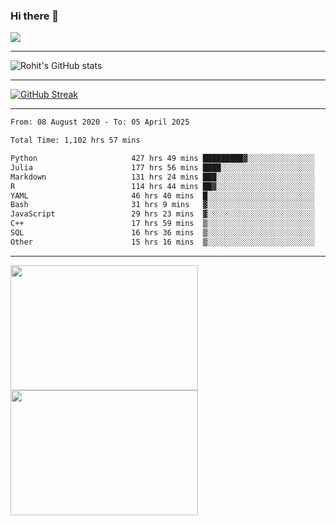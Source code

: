 ### Hi there 👋

 ![](https://komarev.com/ghpvc/?username=RohitRathore1&color=blueviolet)

<hr/>

![Rohit's GitHub stats](https://github-readme-stats.vercel.app/api?username=RohitRathore1&show_icons=true&theme=transparent)

<hr/>

[![GitHub Streak](http://github-readme-streak-stats.herokuapp.com?user=RohitRathore1&theme=dark&mode=weekly)](https://git.io/streak-stats)

<hr/>

<!--START_SECTION:waka-->

```txt
From: 08 August 2020 - To: 05 April 2025

Total Time: 1,102 hrs 57 mins

Python                     427 hrs 49 mins █████████▓░░░░░░░░░░░░░░░   38.79 %
Julia                      177 hrs 56 mins ████░░░░░░░░░░░░░░░░░░░░░   16.13 %
Markdown                   131 hrs 24 mins ███░░░░░░░░░░░░░░░░░░░░░░   11.91 %
R                          114 hrs 44 mins ██▓░░░░░░░░░░░░░░░░░░░░░░   10.40 %
YAML                       46 hrs 40 mins  █░░░░░░░░░░░░░░░░░░░░░░░░   04.23 %
Bash                       31 hrs 9 mins   ▓░░░░░░░░░░░░░░░░░░░░░░░░   02.82 %
JavaScript                 29 hrs 23 mins  ▓░░░░░░░░░░░░░░░░░░░░░░░░   02.66 %
C++                        17 hrs 59 mins  ▒░░░░░░░░░░░░░░░░░░░░░░░░   01.63 %
SQL                        16 hrs 36 mins  ▒░░░░░░░░░░░░░░░░░░░░░░░░   01.51 %
Other                      15 hrs 16 mins  ▒░░░░░░░░░░░░░░░░░░░░░░░░   01.38 %
```

<!--END_SECTION:waka-->

<hr/>

<p>
  <img src="https://wakatime.com/share/@TeAmp0is0N/3935ee43-08a3-493e-8b95-60c1f9204b15.svg" width="300" height="200">
  <img src="https://wakatime.com/share/@TeAmp0is0N/8717aacc-7340-44e0-abb1-987dc9823fcd.svg" width="300" height="200">
</p>




